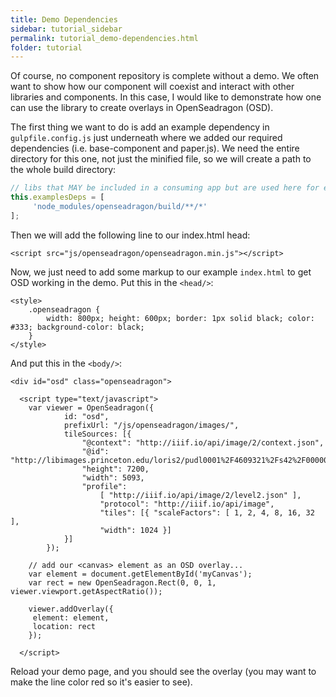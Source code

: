 ```yaml
---
title: Demo Dependencies
sidebar: tutorial_sidebar
permalink: tutorial_demo-dependencies.html
folder: tutorial
---
```


Of course, no component repository is complete without a demo.  We often want to show how our component will coexist and interact with other libraries and components.  In this case, I would like to demonstrate how one can use the library to create overlays in OpenSeadragon (OSD).

The first thing we want to do is add an example dependency in `gulpfile.config.js` just underneath where we added our required dependencies (i.e. base-component and paper.js).  We need the entire directory for this one, not just the minified file, so we will create a path to the whole build directory:

```js
// libs that MAY be included in a consuming app but are used here for examples purposes
this.examplesDeps = [
     'node_modules/openseadragon/build/**/*'
];
```

Then we will add the following line to our index.html head:

```
<script src="js/openseadragon/openseadragon.min.js"></script>
```

Now, we just need to add some markup to our example `index.html` to get OSD working in the demo.  Put this in the `<head/>`:

```
<style>
    .openseadragon {
        width: 800px; height: 600px; border: 1px solid black; color: #333; background-color: black;
    }
</style>
```

And put this in the `<body/>`:

```
<div id="osd" class="openseadragon">

  <script type="text/javascript">
    var viewer = OpenSeadragon({
            id: "osd",
            prefixUrl: "/js/openseadragon/images/",
            tileSources: [{
                "@context": "http://iiif.io/api/image/2/context.json",
                "@id": "http://libimages.princeton.edu/loris2/pudl0001%2F4609321%2Fs42%2F00000002.jp2",
                "height": 7200,
                "width": 5093,
                "profile":
                    [ "http://iiif.io/api/image/2/level2.json" ],
                    "protocol": "http://iiif.io/api/image",
                    "tiles": [{ "scaleFactors": [ 1, 2, 4, 8, 16, 32 ],
                    "width": 1024 }]
            }]
        });

    // add our <canvas> element as an OSD overlay...
    var element = document.getElementById('myCanvas');
    var rect = new OpenSeadragon.Rect(0, 0, 1, viewer.viewport.getAspectRatio());

    viewer.addOverlay({
     element: element,
     location: rect
    });

  </script>
```

Reload your demo page, and you should see the overlay \(you may want to make the line color red so it's easier to see\).
